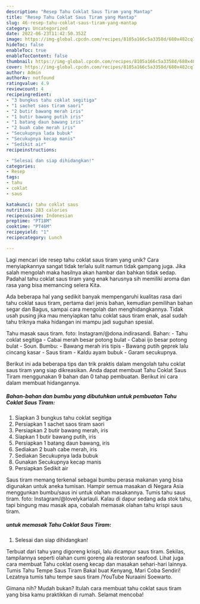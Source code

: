 ```yaml
---
description: "Resep Tahu Coklat Saus Tiram yang Mantap"
title: "Resep Tahu Coklat Saus Tiram yang Mantap"
slug: 46-resep-tahu-coklat-saus-tiram-yang-mantap
category: Uncategorized
date: 2022-06-23T11:42:50.352Z
image: https://img-global.cpcdn.com/recipes/8105a166c5a3358d/680x482cq70/tahu-coklat-saus-tiram-foto-resep-utama.jpg
hideToc: false
enableToc: true
enableTocContent: false
thumbnail: https://img-global.cpcdn.com/recipes/8105a166c5a3358d/680x482cq70/tahu-coklat-saus-tiram-foto-resep-utama.jpg
cover: https://img-global.cpcdn.com/recipes/8105a166c5a3358d/680x482cq70/tahu-coklat-saus-tiram-foto-resep-utama.jpg
author: Admin
authorAv: notfound
ratingvalue: 4.9
reviewcount: 4
recipeingredient:
- "3 bungkus tahu coklat segitiga"
- "1 sachet saos tiram saori"
- "2 butir bawang merah iris"
- "1 butir bawang putih iris"
- "1 batang daun bawang iris"
- "2 buah cabe merah iris"
- "Secukupnya lada bubuk"
- "Secukupnya kecap manis"
- "Sedikit air"
recipeinstructions:

- "Selesai dan siap dihidangkan!"
categories:
- Resep
tags:
- tahu
- coklat
- saus

katakunci: tahu coklat saus 
nutrition: 283 calories
recipecuisine: Indonesian
preptime: "PT18M"
cooktime: "PT46M"
recipeyield: "1"
recipecategory: Lunch

---
```





Lagi mencari ide resep tahu coklat saus tiram yang unik? Cara menyiapkannya sangat tidak terlalu sulit namun tidak gampang juga. Jika salah mengolah maka hasilnya akan hambar dan bahkan tidak sedap. Padahal tahu coklat saus tiram yang enak harusnya sih memiliki aroma dan rasa yang bisa memancing selera Kita.





Ada beberapa hal yang sedikit banyak mempengaruhi kualitas rasa dari tahu coklat saus tiram, pertama dari jenis bahan, kemudian pemilihan bahan segar dan Bagus, sampai cara mengolah dan menghidangkannya. Tidak usah pusing jika mau menyiapkan tahu coklat saus tiram enak,      asal sudah tahu triknya maka hidangan ini mampu jadi suguhan spesial.














Tahu masak saus tiram. foto: Instagram/@dona.indirasandi. Bahan: - Tahu coklat segitiga - Cabai merah besar potong bulat - Cabai ijo besar potong bulat - Soun. Bumbu: - Bawang merah iris tipis - Bawang putih geprek lalu cincang kasar - Saus tiram - Kaldu ayam bubuk - Garam secukupnya.






Berikut ini ada beberapa tips dan trik praktis dalam mengolah tahu coklat saus tiram yang siap dikreasikan. Anda dapat membuat Tahu Coklat Saus Tiram menggunakan 9 bahan dan 0 tahap pembuatan. Berikut ini cara dalam membuat hidangannya.

<!--inarticleads1-->

##### Bahan-bahan dan bumbu yang dibutuhkan untuk pembuatan Tahu Coklat Saus Tiram:

1. Siapkan 3 bungkus tahu coklat segitiga
1. Persiapkan 1 sachet saos tiram saori
1. Persiapkan 2 butir bawang merah, iris
1. Siapkan 1 butir bawang putih, iris
1. Persiapkan 1 batang daun bawang, iris
1. Sediakan 2 buah cabe merah, iris
1. Sediakan Secukupnya lada bubuk
1. Gunakan Secukupnya kecap manis
1. Persiapkan Sedikit air


Saus tiram memang terkenal sebagai bumbu perasa makanan yang bisa digunakan untuk aneka tumisan. Hampir semua masakan di Negara Asia menggunkan bumbu/saus ini untuk olahan masakannya. Tumis tahu saus tiram. foto: Instagram/@lovelykarlauli. Kalau di dapur sedang ada stok tahu, tapi bingung mau masak apa, cobalah memasak olahan tahu krispi saus tiram. 

<!--inarticleads2-->

#####  untuk memasak Tahu Coklat Saus Tiram:


1. Selesai dan siap dihidangkan!

Terbuat dari tahu yang digoreng krispi, lalu dicampur saus tiram. Sekilas, tampilannya seperti olahan cumi goreng ala restoran seafood. Lihat juga cara membuat Tahu coklat oseng kecap dan masakan sehari-hari lainnya. Tumis Tahu Tempe Saus Tiram Bakal buat Kenyang, Mari Coba Sendiri! Lezatnya tumis tahu tempe saus tiram /YouTube Nuraaini Soewarto. 

Gimana nih? Mudah bukan? Itulah cara membuat tahu coklat saus tiram yang bisa kamu praktikkan di rumah. Selamat mencoba!
